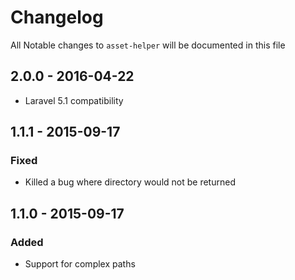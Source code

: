 # Changelog

All Notable changes to `asset-helper` will be documented in this file

## 2.0.0 - 2016-04-22
- Laravel 5.1 compatibility

## 1.1.1 - 2015-09-17

### Fixed
- Killed a bug where directory would not be returned

## 1.1.0 - 2015-09-17

### Added
- Support for complex paths

